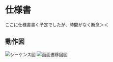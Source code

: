# 仕様書

ここに仕様書書く予定でしたが、時間がなく断念＞＜

## 動作図

![シーケンス図](../../workspace/doc/img/spec_seq01.png)
![画面遷移図図](../../workspace/doc/img/spec_block01.png)


